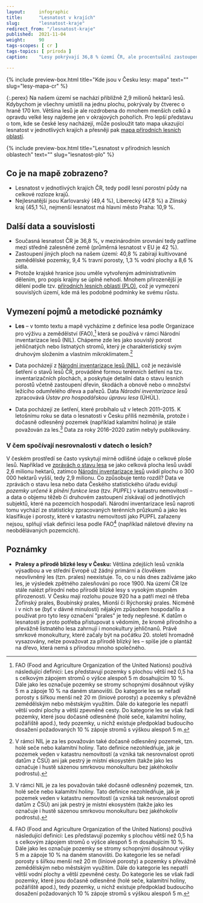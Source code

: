 ```yaml
---
layout:     infographic
title:      "Lesnatost v krajích"
slug:       "lesnatost-kraje"
redirect_from: "/lesnatost-kraje"
published:  2021-11-04
weight:     90
tags-scopes: [ cr ]
tags-topics: [ priroda ]
caption:    "Lesy pokrývají 36,8 % území ČR, ale procentuální zastoupení lesů v jednotlivých krajích se liší. Z krajů (mimo Prahu) je nejméně zalesněný Jihomoravský (29,7 %) a nejvíce Karlovarský kraj (49,4 %)."

---
```


{% include preview-box.html
    title="Kde jsou v Česku lesy: mapa"
    text=""
    slug="lesy-mapa-cr"
%}

{:.perex}
Na našem území se nachází přibližně 2,9 milionů hektarů lesů. Kdybychom je všechny umístili na jednu plochu, pokrývaly by čtverec o hraně 170 km. Většina lesů je ale rozdrobena do mnohem menších celků a opravdu velké lesy najdeme jen v okrajových pohořích. Pro lepší představu o tom, kde se české lesy nacházejí, může posloužit tato mapa ukazující lesnatost v jednotlivých krajích a přesněji pak [mapa přírodních lesních oblastí](/infografiky/lesnatost-plo).

{% include preview-box.html
    title="Lesnatost v přírodních lesních oblastech"
    text=""
    slug="lesnatost-plo"
%}

## Co je na mapě zobrazeno?

- Lesnatost v jednotlivých krajích ČR, tedy podíl lesní porostní půdy na celkové rozloze krajů.
- Nejlesnatější jsou Karlovarský (49,4 %), Liberecký (47,8 %) a Zlínský kraj (45,1 %), nejmenší lesnatost má hlavní město Praha: 10,9 %.

## Další data a souvislosti

- Současná lesnatost ČR je 36,8 %, v mezinárodním srovnání tedy patříme mezi středně zalesněné země (průměrná lesnatost v EU je 42 %).
- Zastoupení jiných ploch na našem území: 40,8 % zabírají kultivované zemědělské pozemky, 9,4 % travní porosty, 1,3 % vodní plochy a 8,6 % sídla.
- Protože krajské hranice jsou uměle vytvořeným administrativním dělením, pro popis krajiny se úplně nehodí. Mnohem přirozenější je dělení podle tzv. [přírodních lesních oblastí (PLO)](http://www.uhul.cz/nase-cinnost/oblastni-plany-rozvoje-lesu/prirodni-lesni-oblasti-plo), což je vymezení souvislých území, kde má les podobné podmínky ke svému růstu.

## Vymezení pojmů a metodické poznámky

- **Les** – v tomto textu a mapě vycházíme z definice lesa podle Organizace pro výživu a zemědělství (FAO),[^1] která se používá v rámci Národní inventarizace lesů (NIL). Chápeme zde les jako souvislý porost jehličnatých nebo listnatých stromů, který je charakteristický svým druhovým složením a vlastním mikroklimatem.[^3]

- Data pocházejí z [Národní inventarizace lesů (NIL)](http://www.uhul.cz/kdo-jsme/aktuality/938-publikace-narodni-inventarizace-lesu-v-ceske-republice-vysledky-druheho-cyklu-2011-2015), což je nezávislé šetření o stavů lesů ČR, prováděné formou terénních šetření na tzv. inventarizačních plochách, a poskytuje detailní data o stavu lesních porostů včetně zastoupení dřevin, škodách a obnově nebo o množství ležícího odumřelého dřeva a pařezů. Data *Národní inventarizace lesů* zpracovává *Ústav pro hospodářskou úpravu lesa* (ÚHÚL).

- Data pocházejí ze šetření, které probíhalo už v letech 2011–2015. K letošnímu roku se data o lesnatosti v Česku příliš nezměnila, protože i dočasně odlesněný pozemek (například kalamitní holina) je stále považován za les.[^3] Data za roky 2016–2020 zatím nebyly publikovány.

### V čem spočívají nesrovnalosti v datech o lesích?

V českém prostředí se často vyskytují mírně odlišné údaje o celkové ploše lesů. Například ve [zprávách o stavu lesa](http://eagri.cz/public/web/mze/lesy/lesnictvi/zprava-o-stavu-lesa-a-lesniho/) se jako celková plocha lesů uvádí 2,6 milionu hektarů, zatímco [Národní inventarizace lesů](http://www.uhul.cz/kdo-jsme/aktuality/938-publikace-narodni-inventarizace-lesu-v-ceske-republice-vysledky-druheho-cyklu-2011-2015) uvádí plochu o 300 000 hektarů vyšší, tedy 2,9 milionu. Co způsobuje tento rozdíl? Data ve zprávách o stavu lesa nebo data Českého statistického úřadu evidují *pozemky určené k plnění funkce lesa* (tzv. *PUPFL*) v katastru nemovitostí – a data o objemu těžeb či druhovém zastoupení získávají od jednotlivých subjektů, které na pozemcích hospodaří. Národní inventarizace lesů naproti tomu vychází ze statisticky zpracovaných terénních průzkumů a jako les klasifikuje i porosty, které v katastru nemovitostí jako PUPFL zařazeny nejsou, splňují však definici lesa podle FAO[^1] (například náletové dřeviny na neobdělávaných pozemcích).

## Poznámky

- **Pralesy a přírodě blízké lesy v Česku:** Většina zdejších lesů vznikla výsadbou a ve střední Evropě už žádný primární a člověkem neovlivněný les (tzn. prales) neexistuje. To, co u nás dnes zažíváme jako les, je výsledek zpětného zalesňování po roce 1900. Na území ČR lze stále nalézt přírodní nebo přírodě blízké lesy s vysokým stupněm přirozenosti. V Česku mají rozlohu pouze 920 ha a patří mezi ně třeba Žofínský prales, Boubínský prales, Mionší či Rýchorský prales. Nicméně i v nich se (byť v dávné minulosti) nějakým způsobem hospodařilo a používat pro tyto lesy označení "prales" je tedy nepřesné. K datům o lesnatosti je proto potřeba přistupovat s vědomím, že kromě přírodního a převážně listnatého lesa zahrnují i monokultury jehličnanů. Právě smrkové monokultury, které začaly být na počátku 20. století hromadně vysazovány, nelze považovat za přírodě blízký les – spíše jde o plantáž na dřevo, která nemá s přírodou mnoho společného.

[^1]: FAO (Food and Agriculture Organization of the United Nations) používá následující definici: Les představují pozemky s plochou větší než 0,5 ha s celkovým zápojem stromů o výšce alespoň 5 m dosahujícím 10 %. Dále jako les označuje pozemky se stromy schopnými dosáhnout výšky 5 m a zápoje 10 % na daném stanovišti. Do kategorie les se neřadí porosty s šířkou menší než 20 m (liniové porosty) a pozemky s převážně zemědělským nebo městským využitím. Dále do kategorie les nepatří větší vodní plochy a větší zpevněné cesty. Do kategorie les se však řadí pozemky, které jsou dočasně odlesněné (holé seče, kalamitní holiny, požářiště apod.), tedy pozemky, u nichž existuje předpoklad budoucího dosažení požadovaných 10 % zápoje stromů s výškou alespoň 5 m.
[^3]: V rámci NIL je za les považován také dočasně odlesněný pozemek, tzn. holé seče nebo kalamitní holiny. Tato definice nezohledňuje, jak je pozemek veden v katastru nemovitostí (a vzniká tak nesrovnalost oproti datům z ČSÚ) ani jak pestrý je místní ekosystém (takže jako les označuje i hustě sázenou smrkovou monokulturu bez jakéhokoliv podrostu).
